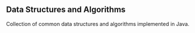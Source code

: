 ## Data Structures and Algorithms

Collection of common data structures and algorithms implemented in Java.

